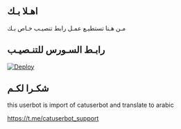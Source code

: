 ## اهـلا بـك
مـن هـنا تستطيـع عمـل رابط تنصيـب خـاص بـك

## رابـط السـورس للتنـصيـب

[![Deploy](https://www.herokucdn.com/deploy/button.svg)](https://heroku.com/deploy?template=https://github.com/youssiii/jmthon)

## شكـرا لكـم 


this userbot is import of catuserbot and translate to arabic

https://t.me/catuserbot_support
